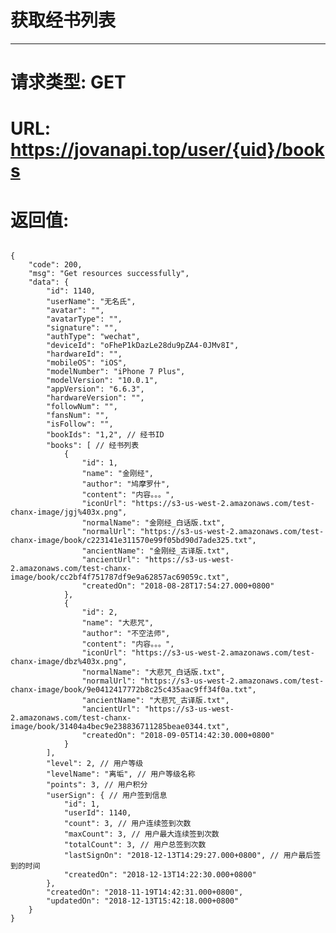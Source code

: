 # 获取经书列表
---
# 请求类型: GET
# URL: https://jovanapi.top/user/{uid}/books
# 返回值:
<pre><code>
{
    "code": 200,
    "msg": "Get resources successfully",
    "data": {
        "id": 1140,
        "userName": "无名氏",
        "avatar": "",
        "avatarType": "",
        "signature": "",
        "authType": "wechat",
        "deviceId": "oFheP1kDazLe28du9pZA4-0JMv8I",
        "hardwareId": "",
        "mobileOS": "iOS",
        "modelNumber": "iPhone 7 Plus",
        "modelVersion": "10.0.1",
        "appVersion": "6.6.3",
        "hardwareVersion": "",
        "followNum": "",
        "fansNum": "",
        "isFollow": "",
        "bookIds": "1,2", // 经书ID
        "books": [ // 经书列表
            {
                "id": 1,
                "name": "金刚经",
                "author": "鸠摩罗什",
                "content": "内容。。。",
                "iconUrl": "https://s3-us-west-2.amazonaws.com/test-chanx-image/jgj%403x.png",
                "normalName": "金刚经_白话版.txt",
                "normalUrl": "https://s3-us-west-2.amazonaws.com/test-chanx-image/book/c223141e311570e99f05bd90d7ade325.txt",
                "ancientName": "金刚经_古译版.txt",
                "ancientUrl": "https://s3-us-west-2.amazonaws.com/test-chanx-image/book/cc2bf4f751787df9e9a62857ac69059c.txt",
                "createdOn": "2018-08-28T17:54:27.000+0800"
            },
            {
                "id": 2,
                "name": "大悲咒",
                "author": "不空法师",
                "content": "内容。。。",
                "iconUrl": "https://s3-us-west-2.amazonaws.com/test-chanx-image/dbz%403x.png",
                "normalName": "大悲咒_白话版.txt",
                "normalUrl": "https://s3-us-west-2.amazonaws.com/test-chanx-image/book/9e0412417772b8c25c435aac9ff34f0a.txt",
                "ancientName": "大悲咒_古译版.txt",
                "ancientUrl": "https://s3-us-west-2.amazonaws.com/test-chanx-image/book/31404a4bec9e238836711285beae0344.txt",
                "createdOn": "2018-09-05T14:42:30.000+0800"
            }
        ],
        "level": 2, // 用户等级
        "levelName": "离垢", // 用户等级名称
        "points": 3, // 用户积分
        "userSign": { // 用户签到信息
            "id": 1,
            "userId": 1140,
            "count": 3, // 用户连续签到次数
            "maxCount": 3, // 用户最大连续签到次数
            "totalCount": 3, // 用户总签到次数
            "lastSignOn": "2018-12-13T14:29:27.000+0800", // 用户最后签到的时间
            "createdOn": "2018-12-13T14:22:30.000+0800"
        },
        "createdOn": "2018-11-19T14:42:31.000+0800",
        "updatedOn": "2018-12-13T15:42:18.000+0800"
    }
}
</code></pre>
